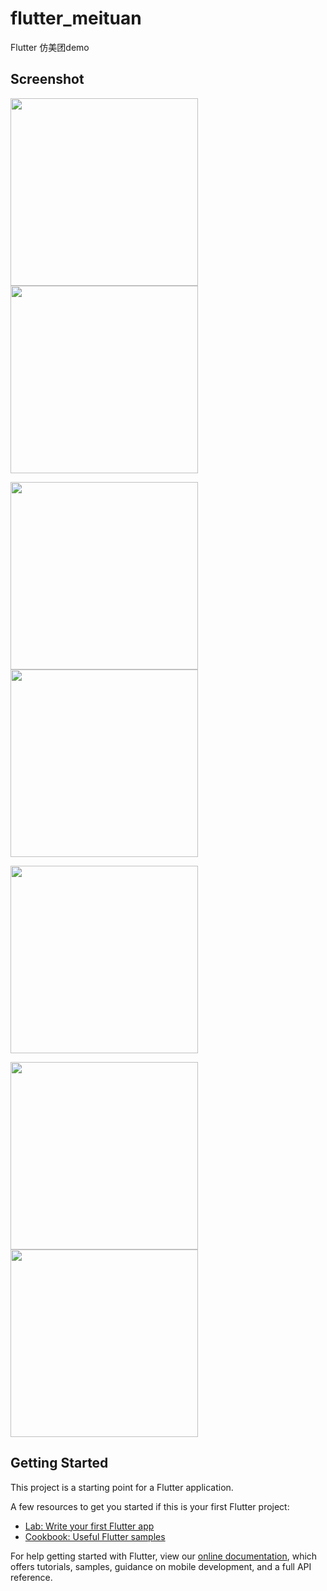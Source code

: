 # flutter_meituan

Flutter 仿美团demo

## Screenshot


<img src="https://github.com/spadekmit/Flutter_MeiTuan/raw/master/screenshot/1.jpg" width="300"/>   <img src="https://github.com/spadekmit/Flutter_MeiTuan/raw/master/screenshot/2.jpg" width="300"/>

<img src="https://github.com/spadekmit/Flutter_MeiTuan/raw/master/screenshot/3.jpg" width="300"/>   <img src="https://github.com/spadekmit/Flutter_MeiTuan/raw/master/screenshot/4.jpg" width="300"/>

<img src="https://github.com/spadekmit/Flutter_MeiTuan/raw/master/screenshot/5.jpg" width="300"/>

<img src="https://github.com/spadekmit/Flutter_MeiTuan/raw/master/screenshot/6.jpg" width="300"/>   <img src="https://github.com/spadekmit/Flutter_MeiTuan/raw/master/screenshot/7.jpg" width="300"/>

## Getting Started

This project is a starting point for a Flutter application.

A few resources to get you started if this is your first Flutter project:

- [Lab: Write your first Flutter app](https://flutter.dev/docs/get-started/codelab)
- [Cookbook: Useful Flutter samples](https://flutter.dev/docs/cookbook)

For help getting started with Flutter, view our 
[online documentation](https://flutter.dev/docs), which offers tutorials, 
samples, guidance on mobile development, and a full API reference.
